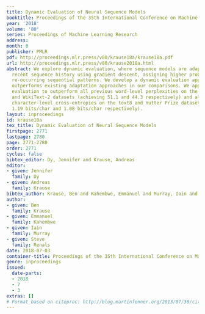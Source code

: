 ```yaml
---
title: Dynamic Evaluation of Neural Sequence Models
booktitle: Proceedings of the 35th International Conference on Machine Learning
year: '2018'
volume: '80'
series: Proceedings of Machine Learning Research
address: 
month: 0
publisher: PMLR
pdf: http://proceedings.mlr.press/v80/krause18a/krause18a.pdf
url: http://proceedings.mlr.press/v80/krause2018a.html
abstract: We explore dynamic evaluation, where sequence models are adapted to the
  recent sequence history using gradient descent, assigning higher probabilities to
  re-occurring sequential patterns. We develop a dynamic evaluation approach that
  outperforms existing adaptation approaches in our comparisons. We apply dynamic
  evaluation to outperform all previous word-level perplexities on the Penn Treebank
  and WikiText-2 datasets (achieving 51.1 and 44.3 respectively) and all previous
  character-level cross-entropies on the text8 and Hutter Prize datasets (achieving
  1.19 bits/char and 1.08 bits/char respectively).
layout: inproceedings
id: krause18a
tex_title: Dynamic Evaluation of Neural Sequence Models
firstpage: 2771
lastpage: 2780
page: 2771-2780
order: 2771
cycles: false
bibtex_editor: Dy, Jennifer and Krause, Andreas
editor:
- given: Jennifer
  family: Dy
- given: Andreas
  family: Krause
bibtex_author: Krause, Ben and Kahembwe, Emmanuel and Murray, Iain and Renals, Steve
author:
- given: Ben
  family: Krause
- given: Emmanuel
  family: Kahembwe
- given: Iain
  family: Murray
- given: Steve
  family: Renals
date: 2018-07-03
container-title: Proceedings of the 35th International Conference on Machine Learning
genre: inproceedings
issued:
  date-parts:
  - 2018
  - 7
  - 3
extras: []
# Format based on citeproc: http://blog.martinfenner.org/2013/07/30/citeproc-yaml-for-bibliographies/
---
```

